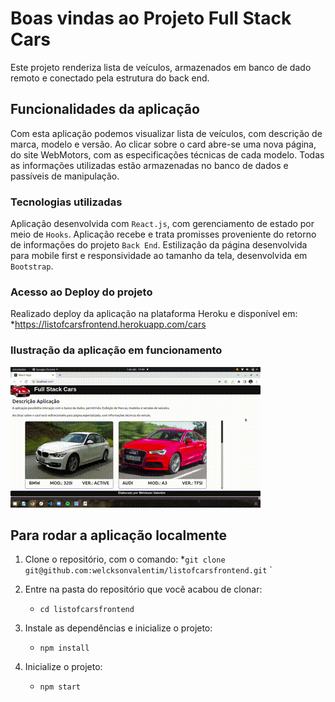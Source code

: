 # Boas vindas ao Projeto Full Stack Cars

Este projeto renderiza lista de veículos, armazenados em banco de dado remoto e conectado pela estrutura do back end.

## Funcionalidades da aplicação

Com esta aplicação podemos visualizar lista de veículos, com descrição de marca, modelo e versão.
Ao clicar sobre o card abre-se uma nova página, do site WebMotors, com as especificações técnicas de cada modelo.
Todas as informações utilizadas estão armazenadas no banco de dados e passíveis de manipulação.

### Tecnologias utilizadas

Aplicação desenvolvida com `React.js`, com gerenciamento de estado por meio de `Hooks`.
Aplicação recebe e trata promisses proveniente do retorno de informações do projeto `Back End`.
Estilização da página desenvolvida para mobile first e responsividade ao tamanho da tela, 
desenvolvida em `Bootstrap`.

### Acesso ao Deploy do projeto

Realizado deploy da aplicação na plataforma Heroku e disponível em:
*https://listofcarsfrontend.herokuapp.com/cars

### Ilustração da aplicação em funcionamento

<img alt="Gif funcionamento da aplicação" width=400px src="src/images/fullStackGif.gif" />

## Para rodar a aplicação localmente

1. Clone o repositório, com o comando:
    *`git clone git@github.com:welcksonvalentim/listofcarsfrontend.git`
`
2. Entre na pasta do repositório que você acabou de clonar:
    * `cd listofcarsfrontend`

3. Instale as dependências e inicialize o projeto:
    * `npm install`

4. Inicialize o projeto:
    * `npm start`


